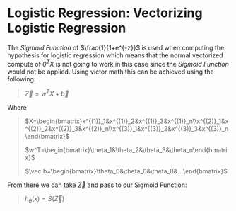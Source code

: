 # Logistic Regression: Vectorizing Logistic Regression

The *Sigmoid Function* of $\frac{1}{1+e^{-z}}$ is used when computing the hypothesis for logistic regression which means that the normal vectorized compute of $\theta^TX$ is not going to work in this case since the *Sigmoid Function* would not be applied. Using victor math this can be achieved using the following:

> $\vec Z=w^TX+\vec b$

Where

> $X=\begin{bmatrix}x^{(1)}_1&x^{(1)}_2&x^{(1)}_3&x^{(1)}_n\\x^{(2)}_1&x^{(2)}_2&x^{(2)}_3&x^{(2)}_n\\x^{(3)}_1&x^{(3)}_2&x^{(3)}_3&x^{(3)}_n\end{bmatrix}$
>
> $w^T=\begin{bmatrix}\theta_1&\theta_2&\theta_3&\theta_n\end{bmatrix}$
>
> $\vec b=\begin{bmatrix}\theta_0&\theta_0&\theta_0&...\end{bmatrix}$

From there we can take $\vec Z$ and pass to our Sigmoid Function:

> $h_\theta(x) = S(\vec Z)$